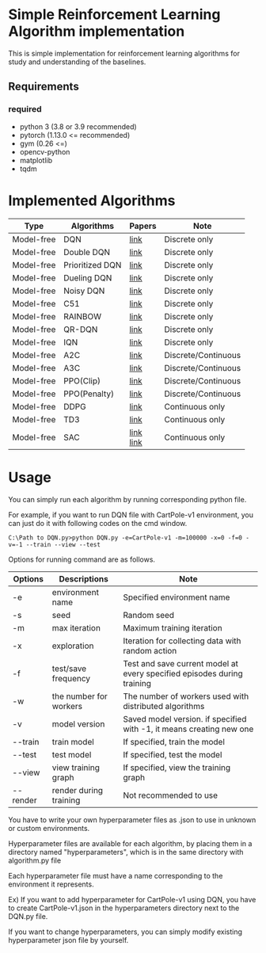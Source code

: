 # Simple Reinforcement Learning Algorithm implementation

This is simple implementation for reinforcement learning algorithms for study and understanding of the baselines.

## Requirements


### required
- python 3 (3.8 or 3.9 recommended)
- pytorch (1.13.0 <= recommended)
- gym (0.26 <=)
- opencv-python
- matplotlib
- tqdm

# Implemented Algorithms


| Type       | Algorithms      | Papers                                                                                | Note                   |
|------------|-----------------|---------------------------------------------------------------------------------------|------------------------|
| Model-free | DQN             | [link](https://arxiv.org/abs/1312.5602)                                               | Discrete only          |
| Model-free | Double DQN      | [link](https://arxiv.org/abs/1509.06461)                                              | Discrete only          |
| Model-free | Prioritized DQN | [link](https://arxiv.org/abs/1511.05952)                                              | Discrete only          |
| Model-free | Dueling DQN     | [link](https://arxiv.org/abs/1511.06581)                                              | Discrete only          |
| Model-free | Noisy DQN       | [link](https://arxiv.org/abs/1706.10295)                                              | Discrete only          |
| Model-free | C51             | [link](https://arxiv.org/abs/1707.06887)                                              | Discrete only          |                                                                                            
| Model-free | RAINBOW         | [link](https://arxiv.org/abs/1710.02298)                                              | Discrete only          |
| Model-free | QR-DQN          | [link](https://arxiv.org/abs/1710.10044)                                              | Discrete only          |
| Model-free | IQN             | [link](https://arxiv.org/abs/1806.06923)                                              | Discrete only          |
| Model-free | A2C             | [link](https://arxiv.org/abs/1602.01783)                                              | Discrete/Continuous    |
| Model-free | A3C             | [link](https://arxiv.org/abs/1602.01783)                                              | Discrete/Continuous    |
| Model-free | PPO(Clip)       | [link](https://arxiv.org/abs/1707.06347)                                              | Discrete/Continuous    |
| Model-free | PPO(Penalty)    | [link](https://arxiv.org/abs/1707.06347)                                              | Discrete/Continuous    |
| Model-free | DDPG            | [link](https://arxiv.org/abs/1509.02971)                                              | Continuous only        |
 | Model-free | TD3             | [link](https://arxiv.org/abs/1802.09477)                                              | Continuous only        |
| Model-free | SAC             | [link](https://arxiv.org/abs/1801.01290)<br/>[link](https://arxiv.org/abs/1812.05905) | Continuous only        |

# Usage

You can simply run each algorithm by running corresponding python file.

For example, if you want to run DQN file with CartPole-v1 environment, you can just do it with following codes on the cmd window.
    
    C:\Path to DQN.py>python DQN.py -e=CartPole-v1 -m=100000 -x=0 -f=0 -v=-1 --train --view --test
Options for running command are as follows.

| Options  | Descriptions             | Note                                                                    |
|----------|--------------------------|-------------------------------------------------------------------------|
| -e       | environment name         | Specified environment name                                              |
| -s       | seed                     | Random seed                                                             |
| -m       | max iteration            | Maximum training iteration                                              |
| -x       | exploration              | Iteration for collecting data with random action                        |
| -f       | test/save frequency      | Test and save current model at every specified episodes during training |
| -w       | the number for workers   | The number of workers used with distributed algorithms                  |
| -v       | model version            | Saved model version. if specified with -1, it means creating new one    |
| --train  | train model              | If specified, train the model                                           |
| --test   | test model               | If specified, test the model                                            |
| --view   | view training graph      | If specified, view the training graph                                   |
| --render | render during training   | Not recommended to use                                                  |


You have to write your own hyperparameter files as .json to use in unknown or custom environments.

Hyperparameter files are available for each algorithm, by placing them in a directory named "hyperparameters", which is in the same directory with algorithm.py file

Each hyperparameter file must have a name corresponding to the environment it represents.

Ex) If you want to add hyperparameter for CartPole-v1 using DQN, you have to create CartPole-v1.json in the hyperparameters directory next to the DQN.py file.

If you want to change hyperparameters, you can simply modify existing hyperparameter json file by yourself. 


